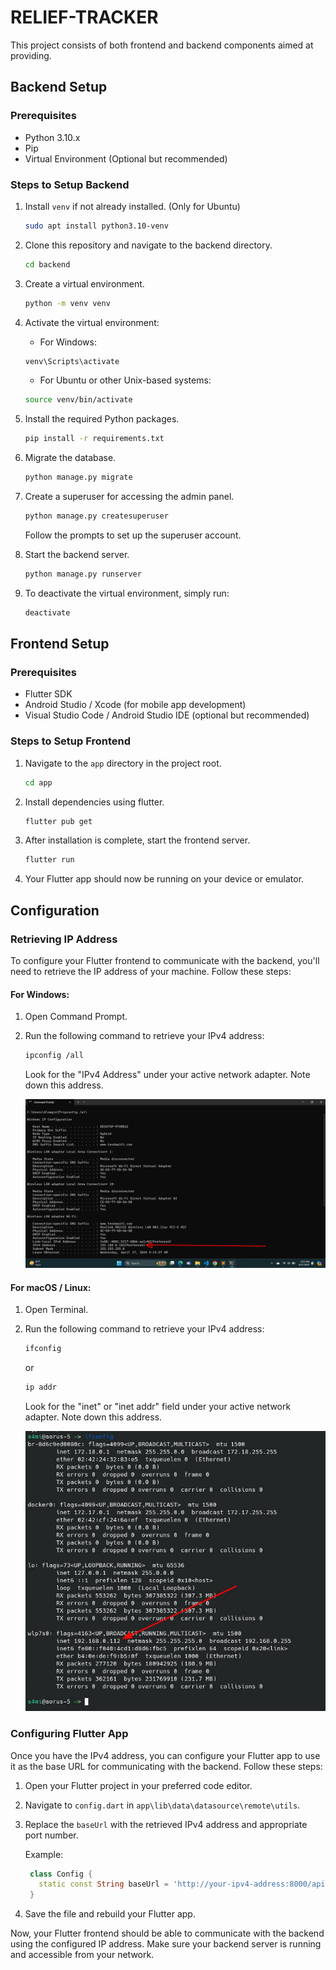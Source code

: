 # RELIEF-TRACKER

This project consists of both frontend and backend components aimed at providing.

## Backend Setup

### Prerequisites

- Python 3.10.x
- Pip
- Virtual Environment (Optional but recommended)

### Steps to Setup Backend

1. Install `venv` if not already installed. (Only for Ubuntu)
    ```bash
    sudo apt install python3.10-venv
    ```

2. Clone this repository and navigate to the backend directory.
    ```bash
    cd backend
    ```

3. Create a virtual environment.
    ```bash
    python -m venv venv
    ```

4. Activate the virtual environment:
    - For Windows:
    ```bash
    venv\Scripts\activate
    ```
    - For Ubuntu or other Unix-based systems:
    ```bash
    source venv/bin/activate
    ```

5. Install the required Python packages.
    ```bash
    pip install -r requirements.txt
    ```

6. Migrate the database.
    ```bash
    python manage.py migrate
    ```

7. Create a superuser for accessing the admin panel.
    ```bash
    python manage.py createsuperuser
    ```
    Follow the prompts to set up the superuser account.

8. Start the backend server.
    ```bash
    python manage.py runserver
    ```

9. To deactivate the virtual environment, simply run:
    ```bash
    deactivate
    ```
## Frontend Setup

### Prerequisites

- Flutter SDK
- Android Studio / Xcode (for mobile app development)
- Visual Studio Code / Android Studio IDE (optional but recommended)

### Steps to Setup Frontend

1. Navigate to the `app` directory in the project root.
    ```bash
    cd app
    ```

2. Install dependencies using flutter.
    ```bash
    flutter pub get
    ```

3. After installation is complete, start the frontend server.
    ```bash
    flutter run
    ```

4. Your Flutter app should now be running on your device or emulator.

## Configuration

### Retrieving IP Address

To configure your Flutter frontend to communicate with the backend, you'll need to retrieve the IP address of your machine. Follow these steps:

#### For Windows:

1. Open Command Prompt.

2. Run the following command to retrieve your IPv4 address:
    ```bash
    ipconfig /all
    ```

   Look for the "IPv4 Address" under your active network adapter. Note down this address.

   ![Windows ipv4](images/screenshot-1.jpeg)

#### For macOS / Linux:

1. Open Terminal.

2. Run the following command to retrieve your IPv4 address:
    ```bash
    ifconfig
    ```
    or
    ```bash
    ip addr
    ```

   Look for the "inet" or "inet addr" field under your active network adapter. Note down this address.

   ![Ubuntu ipv4](images/screenshot-2.jpg)

### Configuring Flutter App

Once you have the IPv4 address, you can configure your Flutter app to use it as the base URL for communicating with the backend. Follow these steps:

1. Open your Flutter project in your preferred code editor.

2. Navigate to `config.dart` in `app\lib\data\datasource\remote\utils`.

3. Replace the `baseUrl` with the retrieved IPv4 address and appropriate port number.

   Example:
   ```dart
    class Config {
      static const String baseUrl = 'http://your-ipv4-address:8000/api/'; // Replace 'your-ipv4-address' with your actual IPv4 address
    }
   ```

4. Save the file and rebuild your Flutter app.

Now, your Flutter frontend should be able to communicate with the backend using the configured IP address. Make sure your backend server is running and accessible from your network.
